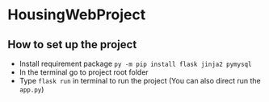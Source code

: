 # HousingWebProject

## How to set up the project
- Install requirement package `py -m pip install flask jinja2 pymysql`
- In the terminal go to project root folder
- Type `flask run` in terminal to run the project (You can also direct run the `app.py`)